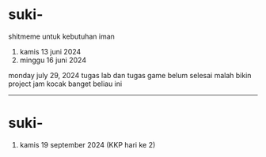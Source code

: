 # suki-
shitmeme untuk kebutuhan iman

1. kamis 13 juni 2024
2. minggu 16 juni 2024


monday july 29, 2024
tugas lab dan tugas game belum selesai malah bikin project jam
kocak banget beliau ini


-------------------------------------------------------------------------
# suki-
1. kamis 19 september 2024 (KKP hari ke 2)